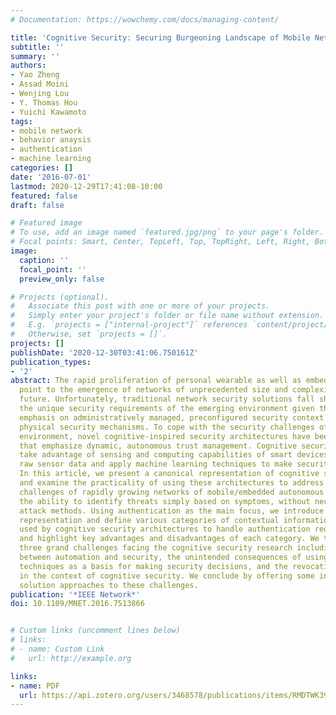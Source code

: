 ```yaml
---
# Documentation: https://wowchemy.com/docs/managing-content/

title: 'Cognitive Security: Securing Burgeoning Landscape of Mobile Network'
subtitle: ''
summary: ''
authors:
- Yao Zheng
- Assad Moini
- Wenjing Lou
- Y. Thomas Hou
- Yuichi Kawamoto
tags:
- mobile network
- behavior anaysis
- authentication
- machine learning
categories: []
date: '2016-07-01'
lastmod: 2020-12-29T17:41:08-10:00
featured: false
draft: false

# Featured image
# To use, add an image named `featured.jpg/png` to your page's folder.
# Focal points: Smart, Center, TopLeft, Top, TopRight, Left, Right, BottomLeft, Bottom, BottomRight.
image:
  caption: ''
  focal_point: ''
  preview_only: false

# Projects (optional).
#   Associate this post with one or more of your projects.
#   Simply enter your project's folder or file name without extension.
#   E.g. `projects = ["internal-project"]` references `content/project/deep-learning/index.md`.
#   Otherwise, set `projects = []`.
projects: []
publishDate: '2020-12-30T03:41:06.750161Z'
publication_types:
- '2'
abstract: The rapid proliferation of personal wearable as well as embedded devices
  point to the emergence of networks of unprecedented size and complexity in the near
  future. Unfortunately, traditional network security solutions fall short of addressing
  the unique security requirements of the emerging environment given their general
  emphasis on administratively managed, preconfigured security context and strong
  physical security mechanisms. To cope with the security challenges of this emerging
  environment, novel cognitive-inspired security architectures have been proposed
  that emphasize dynamic, autonomous trust management. Cognitive security systems
  take advantage of sensing and computing capabilities of smart devices to analyze
  raw sensor data and apply machine learning techniques to make security decisions.
  In this article, we present a canonical representation of cognitive security architectures
  and examine the practicality of using these architectures to address the security
  challenges of rapidly growing networks of mobile/embedded autonomous devices including
  the ability to identify threats simply based on symptoms, without necessarily understanding
  attack methods. Using authentication as the main focus, we introduce our canonical
  representation and define various categories of contextual information commonly
  used by cognitive security architectures to handle authentication requirements,
  and highlight key advantages and disadvantages of each category. We then examine
  three grand challenges facing the cognitive security research including the tension
  between automation and security, the unintended consequences of using machine learning
  techniques as a basis for making security decisions, and the revocation problem
  in the context of cognitive security. We conclude by offering some insight into
  solution approaches to these challenges.
publication: '*IEEE Network*'
doi: 10.1109/MNET.2016.7513866


# Custom links (uncomment lines below)
# links:
# - name: Custom Link
#   url: http://example.org

links:
- name: PDF
  url: https://api.zotero.org/users/3468578/publications/items/RMDTWK39/file/view
---
```

